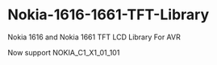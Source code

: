 # Nokia-1616-1661-TFT-Library
Nokia 1616 and Nokia 1661 TFT LCD Library For AVR

Now support NOKIA_C1_X1_01_101
